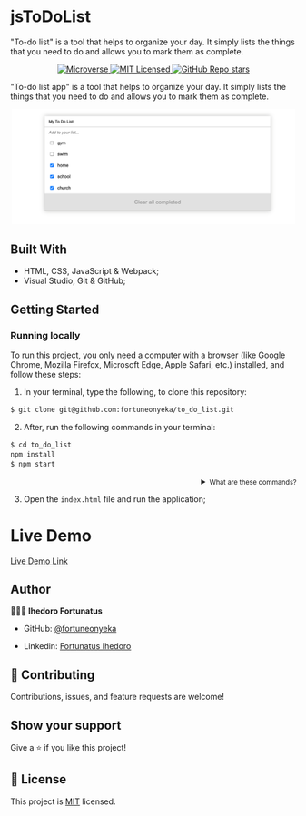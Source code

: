 # jsToDoList
"To-do list" is a tool that helps to organize your day. It simply lists the things that you need to do and allows you to mark them as complete.


<p align="center">
  <a href="https://www.microverse.org/">
    <img alt="Microverse" src="https://img.shields.io/badge/-Microverse-blueviolet?style=flat-square">
  </a>
  <a href="https://github.com/fortuneonyeka/books/blob/main/LICENSE">
    <img alt="MIT Licensed" src="https://img.shields.io/github/license/fortuneonyeka/books?style=flat-square">
  </a>
  <a href="https://github.com/fortuneonyeka/books">
    <img alt="GitHub Repo stars" src="https://img.shields.io/github/stars/fortuneonyeka/books?color=pink&label=%E2%98%85%20stars%20&style=flat-square">
  </a>
</p>

"To-do list app" is a tool that helps to organize your day. It simply lists the things that you need to do and allows you to mark them as complete.

<p align="center">
    <img alt="Screenshot" src="./imgs/To-Do-List-App.png" width="500">
</p>

## Built With

- HTML, CSS, JavaScript & Webpack;
- Visual Studio, Git & GitHub;

## Getting Started

### Running locally
To run this project, you only need a computer with a browser (like Google Chrome, Mozilla Firefox, Microsoft Edge, Apple Safari, etc.) installed, and follow these steps:

1. In your terminal, type the following, to clone this repository:

```sh
$ git clone git@github.com:fortuneonyeka/to_do_list.git
```

2. After, run the following commands in your terminal:

```sh
$ cd to_do_list
npm install
$ npm start
```
<details align="right">
<summary><small>What are these commands?</summary>
- the `$ cd` command is used to move to different folders. <br>
- while `$ npm build` is used to compile the aplication files.</small>
</details>

3. Open the `index.html` file and run the application;
# Live Demo
[Live Demo Link](https://fortuneonyeka.github.io/jsToDoList/dist)

## Author

👩🏼‍💻 **Ihedoro Fortunatus**

- GitHub: [@fortuneonyeka](https://github.com/fortuneonyeka)

- Linkedin: [Fortunatus Ihedoro](https://www.linkedin.com/in/fortunatus-ihedoro/)
## 🤝 Contributing

Contributions, issues, and feature requests are welcome!


## Show your support

Give a ⭐️ if you like this project!

## 📝 License

This project is [MIT](./LICENSE) licensed.